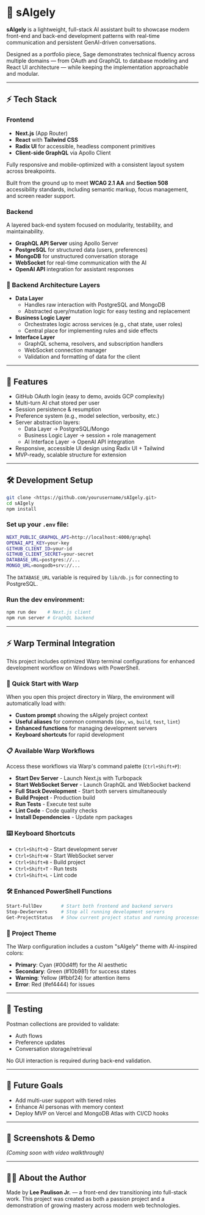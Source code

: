 # 🧠 sAIgely

**sAIgely** is a lightweight, full-stack AI assistant built to showcase modern front-end and back-end development patterns with real-time communication and persistent GenAI-driven conversations.

Designed as a portfolio piece, Sage demonstrates technical fluency across multiple domains — from OAuth and GraphQL to database modeling and React UI architecture — while keeping the implementation approachable and modular.

---

## ⚡ Tech Stack

### Frontend

- **Next.js** (App Router)
- **React** with **Tailwind CSS**
- **Radix UI** for accessible, headless component primitives
- **Client-side GraphQL** via Apollo Client

Fully responsive and mobile-optimized with a consistent layout system across breakpoints.

Built from the ground up to meet **WCAG 2.1 AA** and **Section 508** accessibility standards, including semantic markup, focus management, and screen reader support.

### Backend

A layered back-end system focused on modularity, testability, and maintainability.

- **GraphQL API Server** using Apollo Server
- **PostgreSQL** for structured data (users, preferences)
- **MongoDB** for unstructured conversation storage
- **WebSocket** for real-time communication with the AI
- **OpenAI API** integration for assistant responses

### 🧱 Backend Architecture Layers

- **Data Layer**
  - Handles raw interaction with PostgreSQL and MongoDB
  - Abstracted query/mutation logic for easy testing and replacement
- **Business Logic Layer**
  - Orchestrates logic across services (e.g., chat state, user roles)
  - Central place for implementing rules and side effects
- **Interface Layer**
  - GraphQL schema, resolvers, and subscription handlers
  - WebSocket connection manager
  - Validation and formatting of data for the client

---

## 🔑 Features

- GitHub OAuth login (easy to demo, avoids GCP complexity)
- Multi-turn AI chat stored per user
- Session persistence & resumption
- Preference system (e.g., model selection, verbosity, etc.)
- Server abstraction layers:
  - Data Layer → PostgreSQL/Mongo
  - Business Logic Layer → session + role management
  - AI Interface Layer → OpenAI API integration
- Responsive, accessible UI design using Radix UI + Tailwind
- MVP-ready, scalable structure for extension

---

## 🛠 Development Setup

```bash
git clone <https://github.com/yourusername/sAIgely.git>
cd sAIgely
npm install

```

### Set up your `.env` file:

```bash
NEXT_PUBLIC_GRAPHQL_API=http://localhost:4000/graphql
OPENAI_API_KEY=your-key
GITHUB_CLIENT_ID=your-id
GITHUB_CLIENT_SECRET=your-secret
DATABASE_URL=postgres://...
MONGO_URL=mongodb+srv://...
```

The `DATABASE_URL` variable is required by `lib/db.js` for connecting to PostgreSQL.

### Run the dev environment:

```bash
npm run dev    # Next.js client
npm run server # GraphQL backend
```

---

## ⚡ Warp Terminal Integration

This project includes optimized Warp terminal configurations for enhanced development workflow on Windows with PowerShell.

### 🚀 Quick Start with Warp

When you open this project directory in Warp, the environment will automatically load with:

- **Custom prompt** showing the sAIgely project context
- **Useful aliases** for common commands (`dev`, `ws`, `build`, `test`, `lint`)
- **Enhanced functions** for managing development servers
- **Keyboard shortcuts** for rapid development

### 📋 Available Warp Workflows

Access these workflows via Warp's command palette (`Ctrl+Shift+P`):

- **Start Dev Server** - Launch Next.js with Turbopack
- **Start WebSocket Server** - Launch GraphQL and WebSocket backend
- **Full Stack Development** - Start both servers simultaneously
- **Build Project** - Production build
- **Run Tests** - Execute test suite
- **Lint Code** - Code quality checks
- **Install Dependencies** - Update npm packages

### ⌨️ Keyboard Shortcuts

- `Ctrl+Shift+D` - Start development server
- `Ctrl+Shift+W` - Start WebSocket server
- `Ctrl+Shift+B` - Build project
- `Ctrl+Shift+T` - Run tests
- `Ctrl+Shift+L` - Lint code

### 🛠 Enhanced PowerShell Functions

```powershell
Start-FullDev       # Start both frontend and backend servers
Stop-DevServers     # Stop all running development servers
Get-ProjectStatus   # Show current project status and running processes
```

### 🎨 Project Theme

The Warp configuration includes a custom "sAIgely" theme with AI-inspired colors:

- **Primary**: Cyan (#00d4ff) for the AI aesthetic
- **Secondary**: Green (#10b981) for success states
- **Warning**: Yellow (#fbbf24) for attention items
- **Error**: Red (#ef4444) for issues

---

## 🧪 Testing

Postman collections are provided to validate:

- Auth flows
- Preference updates
- Conversation storage/retrieval

No GUI interaction is required during back-end validation.

---

## 🧱 Future Goals

- Add multi-user support with tiered roles
- Enhance AI personas with memory context
- Deploy MVP on Vercel and MongoDB Atlas with CI/CD hooks

---

## 📸 Screenshots & Demo

_(Coming soon with video walkthrough)_

---

## 🙋‍♂️ About the Author

Made by **Lee Paulison Jr.** — a front-end dev transitioning into full-stack work. This project was created as both a passion project and a demonstration of growing mastery across modern web technologies.
